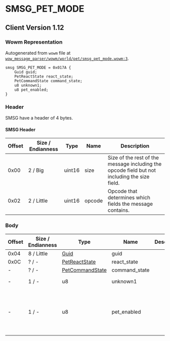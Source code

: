 # SMSG_PET_MODE

## Client Version 1.12

### Wowm Representation

Autogenerated from `wowm` file at [`wow_message_parser/wowm/world/pet/smsg_pet_mode.wowm:3`](https://github.com/gtker/wow_messages/tree/main/wow_message_parser/wowm/world/pet/smsg_pet_mode.wowm#L3).
```rust,ignore
smsg SMSG_PET_MODE = 0x017A {
    Guid guid;
    PetReactState react_state;
    PetCommandState command_state;
    u8 unknown1;
    u8 pet_enabled;
}
```
### Header

SMSG have a header of 4 bytes.

#### SMSG Header

| Offset | Size / Endianness | Type   | Name   | Description |
| ------ | ----------------- | ------ | ------ | ----------- |
| 0x00   | 2 / Big           | uint16 | size   | Size of the rest of the message including the opcode field but not including the size field.|
| 0x02   | 2 / Little        | uint16 | opcode | Opcode that determines which fields the message contains.|

### Body

| Offset | Size / Endianness | Type | Name | Description | Comment |
| ------ | ----------------- | ---- | ---- | ----------- | ------- |
| 0x04 | 8 / Little | [Guid](../spec/packed-guid.md) | guid |  |  |
| 0x0C | ? / - | [PetReactState](petreactstate.md) | react_state |  |  |
| - | ? / - | [PetCommandState](petcommandstate.md) | command_state |  |  |
| - | 1 / - | u8 | unknown1 |  | vmangos sets to 0. |
| - | 1 / - | u8 | pet_enabled |  | vmangos sets 0 for not enabled and 0x8 for enabled. |

